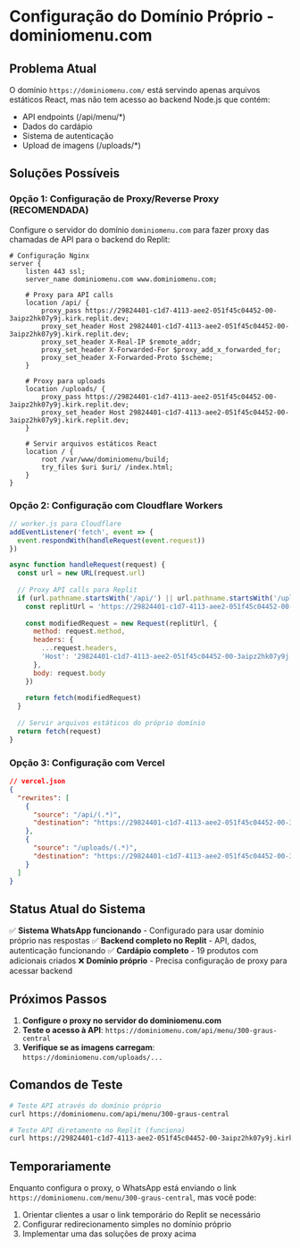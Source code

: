 # Configuração do Domínio Próprio - dominiomenu.com

## Problema Atual
O domínio `https://dominiomenu.com/` está servindo apenas arquivos estáticos React, mas não tem acesso ao backend Node.js que contém:
- API endpoints (/api/menu/*)
- Dados do cardápio
- Sistema de autenticação
- Upload de imagens (/uploads/*)

## Soluções Possíveis

### Opção 1: Configuração de Proxy/Reverse Proxy (RECOMENDADA)

Configure o servidor do domínio `dominiomenu.com` para fazer proxy das chamadas de API para o backend do Replit:

```nginx
# Configuração Nginx
server {
    listen 443 ssl;
    server_name dominiomenu.com www.dominiomenu.com;

    # Proxy para API calls
    location /api/ {
        proxy_pass https://29824401-c1d7-4113-aee2-051f45c04452-00-3aipz2hk07y9j.kirk.replit.dev;
        proxy_set_header Host 29824401-c1d7-4113-aee2-051f45c04452-00-3aipz2hk07y9j.kirk.replit.dev;
        proxy_set_header X-Real-IP $remote_addr;
        proxy_set_header X-Forwarded-For $proxy_add_x_forwarded_for;
        proxy_set_header X-Forwarded-Proto $scheme;
    }

    # Proxy para uploads
    location /uploads/ {
        proxy_pass https://29824401-c1d7-4113-aee2-051f45c04452-00-3aipz2hk07y9j.kirk.replit.dev;
        proxy_set_header Host 29824401-c1d7-4113-aee2-051f45c04452-00-3aipz2hk07y9j.kirk.replit.dev;
    }

    # Servir arquivos estáticos React
    location / {
        root /var/www/dominiomenu/build;
        try_files $uri $uri/ /index.html;
    }
}
```

### Opção 2: Configuração com Cloudflare Workers

```javascript
// worker.js para Cloudflare
addEventListener('fetch', event => {
  event.respondWith(handleRequest(event.request))
})

async function handleRequest(request) {
  const url = new URL(request.url)
  
  // Proxy API calls para Replit
  if (url.pathname.startsWith('/api/') || url.pathname.startsWith('/uploads/')) {
    const replitUrl = 'https://29824401-c1d7-4113-aee2-051f45c04452-00-3aipz2hk07y9j.kirk.replit.dev' + url.pathname + url.search
    
    const modifiedRequest = new Request(replitUrl, {
      method: request.method,
      headers: {
        ...request.headers,
        'Host': '29824401-c1d7-4113-aee2-051f45c04452-00-3aipz2hk07y9j.kirk.replit.dev'
      },
      body: request.body
    })
    
    return fetch(modifiedRequest)
  }
  
  // Servir arquivos estáticos do próprio domínio
  return fetch(request)
}
```

### Opção 3: Configuração com Vercel

```json
// vercel.json
{
  "rewrites": [
    {
      "source": "/api/(.*)",
      "destination": "https://29824401-c1d7-4113-aee2-051f45c04452-00-3aipz2hk07y9j.kirk.replit.dev/api/$1"
    },
    {
      "source": "/uploads/(.*)",
      "destination": "https://29824401-c1d7-4113-aee2-051f45c04452-00-3aipz2hk07y9j.kirk.replit.dev/uploads/$1"
    }
  ]
}
```

## Status Atual do Sistema

✅ **Sistema WhatsApp funcionando** - Configurado para usar domínio próprio nas respostas
✅ **Backend completo no Replit** - API, dados, autenticação funcionando
✅ **Cardápio completo** - 19 produtos com adicionais criados
❌ **Domínio próprio** - Precisa configuração de proxy para acessar backend

## Próximos Passos

1. **Configure o proxy no servidor do dominiomenu.com**
2. **Teste o acesso à API**: `https://dominiomenu.com/api/menu/300-graus-central`
3. **Verifique se as imagens carregam**: `https://dominiomenu.com/uploads/...`

## Comandos de Teste

```bash
# Teste API através do domínio próprio
curl https://dominiomenu.com/api/menu/300-graus-central

# Teste API diretamente no Replit (funciona)
curl https://29824401-c1d7-4113-aee2-051f45c04452-00-3aipz2hk07y9j.kirk.replit.dev/api/menu/300-graus-central
```

## Temporariamente

Enquanto configura o proxy, o WhatsApp está enviando o link `https://dominiomenu.com/menu/300-graus-central`, mas você pode:

1. Orientar clientes a usar o link temporário do Replit se necessário
2. Configurar redirecionamento simples no domínio próprio
3. Implementar uma das soluções de proxy acima